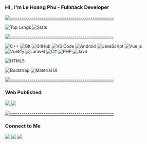 ###  Hi , I'm Le Hoang Phu - Fullstack Developer


[![-----------------------------------------------------](
https://raw.githubusercontent.com/andreasbm/readme/master/assets/lines/aqua.png)](https://github.com/BaseMax?tab=repositories)


![Top Langs](https://github-readme-stats.vercel.app/api/top-langs/?username=hphudev&layout=compact&langs_count=8)       ![Stats](https://github-readme-stats.vercel.app/api/?username=hphudev&count_private=true&show_icons=true&include_all_commits=true&&hide_border=true)


[![-----------------------------------------------------](
https://raw.githubusercontent.com/andreasbm/readme/master/assets/lines/aqua.png)](https://github.com/BaseMax?tab=repositories)


![C++](http://img.shields.io/badge/-C++-2494d1?style=flat-square&logo=cplusplus&logoColor=ffffff)
![Git](https://img.shields.io/badge/-Git-%23F05032?style=flat-square&logo=git&logoColor=%23ffffff)
![GitHub](https://img.shields.io/badge/-GitHub-181717?style=flat-square&logo=github)
![VS Code](http://img.shields.io/badge/-VS%20Code-007ACC?style=flat-square&logo=visual-studio-code&logoColor=ffffff)
![Android](http://img.shields.io/badge/-Android-08c271?style=flat-square&logo=android&logoColor=ffffff)
![JavaScript](https://img.shields.io/badge/JavaScript-F7DF1E?style=flat-square&logo=javascript&logoColor=black)
![Vue.js](https://img.shields.io/badge/vuejs-%2335495e.svg?style=for-the-badge&logo=vuedotjs&logoColor=%234FC08D)
![Vuetify](https://img.shields.io/badge/Vuetify-1867C0?style=for-the-badge&logo=vuetify&logoColor=AEDDFF)
![Laravel](https://img.shields.io/badge/laravel-%23FF2D20.svg?style=for-the-badge&logo=laravel&logoColor=white)
![C#](https://img.shields.io/badge/c%23-%23239120.svg?style=for-the-badge&logo=c-sharp&logoColor=white)
![PHP](https://img.shields.io/badge/php-%23777BB4.svg?style=for-the-badge&logo=php&logoColor=white)
![Java](https://img.shields.io/badge/java-%23ED8B00.svg?style=for-the-badge&logo=java&logoColor=white)
<!-- ![Typescript](https://img.shields.io/badge/TypeScript-007ACC?style=flat-square&logo=typescript&logoColor=white) -->
<!-- ![NodeJs](https://img.shields.io/badge/Express.js-404D59?style=flat-square)
![MongoDB](https://img.shields.io/badge/MongoDB-4EA94B?style=flat-square&logo=mongodb&logoColor=white)
![React](https://img.shields.io/badge/-React-61DAFB?style=flat-square&logo=react&logoColor=ffffff)
![React Native](https://img.shields.io/badge/React_Native-20232A?style=flat-square&logo=react&logoColor=61DAFB) -->
![HTML5](https://img.shields.io/badge/-HTML5-%23E44D27?style=flat-square&logo=html5&logoColor=ffffff)
<!-- ![CSS3](https://img.shields.io/badge/-CSS3-%231572B6?style=flat-square&logo=css3) -->
![Bootstrap](https://img.shields.io/badge/Bootstrap-563D7C?style=flat-square&logo=bootstrap&logoColor=white)
![Material UI](https://img.shields.io/badge/Material--UI-0081CB?style=flat-square&logo=material-ui&logoColor=white)

[![-----------------------------------------------------](
https://raw.githubusercontent.com/andreasbm/readme/master/assets/lines/aqua.png)](https://github.com/BaseMax?tab=repositories)

### Web Published

<p>
  <a target="_blank" href="http://healthcare-uit.rf.gd/?i=1"><img src="https://img.shields.io/badge/-Website_Frist-08c271?style=flat&logo=audacity&logoColor=white"/>   </a>
  <a target="_blank" href="http://coffeeshop-management.rf.gd/coffeeshopmanagement/"><img src="https://img.shields.io/badge/-Coffee shop management-111?style=flat&logo=itch.io&logoColor=white"/>
</p>
  
[![-----------------------------------------------------](
https://raw.githubusercontent.com/andreasbm/readme/master/assets/lines/aqua.png)](https://github.com/BaseMax?tab=repositories)
  
 ### Connect to Me

<p>
  <a target="_blank" href="www.linkedin.com/in/hphudev"><img src="https://img.shields.io/badge/-Le Hoang Phu-0077B5?style=flat&logo=Linkedin&logoColor=white"/></a>
  <a target="_blank" href="mailto:hphudev.phuele@gmail.com"><img src="https://img.shields.io/badge/-hphudev.phule@gmail.com-D14836?style=flat&logo=Gmail&logoColor=white"/></a>
  <a target="_blank" href="https://www.facebook.com/odev.vn/"><img src="https://img.shields.io/badge/-Le Hoang Phu-1877F2?style=flat&logo=Facebook&logoColor=white"/></a>
</p>
